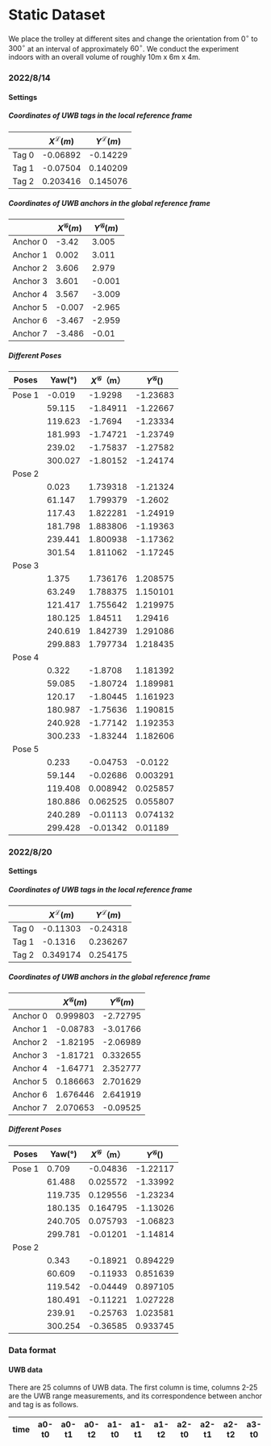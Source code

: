 # Static Dataset

We place the trolley at different sites and change the orientation from $0^{\circ}$ to $300^{\circ}$ at an interval of approximately $60^{\circ}$. We conduct the experiment indoors with an overall volume of roughly 10m x 6m x 4m.

### 2022/8/14

#### Settings

##### Coordinates of UWB tags in the local reference frame

|       | $X^{\mathcal{L}}(m)$ | $Y^{\mathcal{L}}(m)$ |
| ----- | -------------------- | -------------------- |
| Tag 0 | -0.06892             | -0.14229             |
| Tag 1 | -0.07504             | 0.140209             |
| Tag 2 | 0.203416             | 0.145076             |

##### Coordinates of UWB anchors in the global reference frame

|          | $X^{\mathcal{G}}(m)$ | $Y^{\mathcal{G}}(m)$ |
| -------- | -------------------- | -------------------- |
| Anchor 0 | -3.42                | 3.005                |
| Anchor 1 | 0.002                | 3.011                |
| Anchor 2 | 3.606                | 2.979                |
| Anchor 3 | 3.601                | -0.001               |
| Anchor 4 | 3.567                | -3.009               |
| Anchor 5 | -0.007               | -2.965               |
| Anchor 6 | -3.467               | -2.959               |
| Anchor 7 | -3.486               | -0.01                |

##### Different Poses

| Poses  | Yaw(°)  | $X^{\mathcal{G}}$（m） | $Y^{\mathcal{G}}$() |
| ------ | ------- | ---------------------- | ------------------- |
| Pose 1 | -0.019  | -1.9298                | -1.23683            |
|        | 59.115  | -1.84911               | -1.22667            |
|        | 119.623 | -1.7694                | -1.23334            |
|        | 181.993 | -1.74721               | -1.23749            |
|        | 239.02  | -1.75837               | -1.27582            |
|        | 300.027 | -1.80152               | -1.24174            |
| Pose 2 |         |                        |                     |
|        | 0.023   | 1.739318               | -1.21324            |
|        | 61.147  | 1.799379               | -1.2602             |
|        | 117.43  | 1.822281               | -1.24919            |
|        | 181.798 | 1.883806               | -1.19363            |
|        | 239.441 | 1.800938               | -1.17362            |
|        | 301.54  | 1.811062               | -1.17245            |
| Pose 3 |         |                        |                     |
|        | 1.375   | 1.736176               | 1.208575            |
|        | 63.249  | 1.788375               | 1.150101            |
|        | 121.417 | 1.755642               | 1.219975            |
|        | 180.125 | 1.84511                | 1.29416             |
|        | 240.619 | 1.842739               | 1.291086            |
|        | 299.883 | 1.797734               | 1.218435            |
| Pose 4 |         |                        |                     |
|        | 0.322   | -1.8708                | 1.181392            |
|        | 59.085  | -1.80724               | 1.189981            |
|        | 120.17  | -1.80445               | 1.161923            |
|        | 180.987 | -1.75636               | 1.190815            |
|        | 240.928 | -1.77142               | 1.192353            |
|        | 300.233 | -1.83244               | 1.182606            |
| Pose 5 |         |                        |                     |
|        | 0.233   | -0.04753               | -0.0122             |
|        | 59.144  | -0.02686               | 0.003291            |
|        | 119.408 | 0.008942               | 0.025857            |
|        | 180.886 | 0.062525               | 0.055807            |
|        | 240.289 | -0.01113               | 0.074132            |
|        | 299.428 | -0.01342               | 0.01189             |

### 2022/8/20

#### Settings

##### Coordinates of UWB tags in the local reference frame

|       | $X^{\mathcal{L}}(m)$ | $Y^{\mathcal{L}}(m)$ |
| ----- | -------------------- | -------------------- |
| Tag 0 | -0.11303             | -0.24318             |
| Tag 1 | -0.1316              | 0.236267             |
| Tag 2 | 0.349174             | 0.254175             |

##### Coordinates of UWB anchors in the global reference frame

|          | $X^{\mathcal{G}}(m)$ | $Y^{\mathcal{G}}(m)$ |
| -------- | -------------------- | -------------------- |
| Anchor 0 | 0.999803             | -2.72795             |
| Anchor 1 | -0.08783             | -3.01766             |
| Anchor 2 | -1.82195             | -2.06989             |
| Anchor 3 | -1.81721             | 0.332655             |
| Anchor 4 | -1.64771             | 2.352777             |
| Anchor 5 | 0.186663             | 2.701629             |
| Anchor 6 | 1.676446             | 2.641919             |
| Anchor 7 | 2.070653             | -0.09525             |

##### Different Poses

| Poses  | Yaw(°)  | $X^{\mathcal{G}}$（m） | $Y^{\mathcal{G}}$() |
| ------ | ------- | ---------------------- | ------------------- |
| Pose 1 | 0.709   | -0.04836               | -1.22117            |
|        | 61.488  | 0.025572               | -1.33992            |
|        | 119.735 | 0.129556               | -1.23234            |
|        | 180.135 | 0.164795               | -1.13026            |
|        | 240.705 | 0.075793               | -1.06823            |
|        | 299.781 | -0.01201               | -1.14814            |
| Pose 2 |         |                        |                     |
|        | 0.343   | -0.18921               | 0.894229            |
|        | 60.609  | -0.11933               | 0.851639            |
|        | 119.542 | -0.04449               | 0.897105            |
|        | 180.491 | -0.11221               | 1.027228            |
|        | 239.91  | -0.25763               | 1.023581            |
|        | 300.254 | -0.36585               | 0.933745            |

### Data format

#### UWB data

There are 25 columns of UWB data. The first column is time,  columns 2-25 are the UWB range measurements, and  its correspondence between anchor and tag is as follows.

| time | a0-t0 | a0-t1 | a0-t2 | a1-t0 | a1-t1 | a1-t2 | a2-t0 | a2-t1 | a2-t2 | a3-t0 | a3-t1 | a3-t2 |
| :--: | :---: | :---: | :---: | :---: | :---: | :---: | :---: | :---: | :---: | :---: | :---: | :---: |
